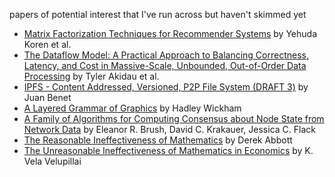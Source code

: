 papers of potential interest that I've run across but haven't skimmed yet

- [Matrix Factorization Techniques for Recommender Systems](http://www2.research.att.com/~volinsky/papers/ieeecomputer.pdf) by Yehuda Koren et al.
- [The Dataflow Model: A Practical Approach to Balancing Correctness, Latency, and Cost in Massive-Scale, Unbounded, Out-of-Order Data Processing](http://www.vldb.org/pvldb/vol8/p1792-Akidau.pdf) by Tyler Akidau et al.
- [IPFS - Content Addressed, Versioned, P2P File System (DRAFT 3)](https://github.com/ipfs/papers/blob/master/ipfs-cap2pfs/ipfs-p2p-file-system.pdf) by Juan Benet
- [A Layered Grammar of Graphics](http://vita.had.co.nz/papers/layered-grammar.pdf) by Hadley Wickham
- [A Family of Algorithms for Computing Consensus about
Node State from Network Data](http://www.ncbi.nlm.nih.gov/pmc/articles/PMC3715438/pdf/pcbi.1003109.pdf) by Eleanor R. Brush, David C. Krakauer, Jessica C. Flack
- [The Reasonable Ineffectiveness of Mathematics](http://www.eleceng.adelaide.edu.au/personal/dabbott/publications/PIE_abbott2013.pdf) by Derek Abbott
- [The Unreasonable Ineffectiveness of Mathematics in Economics](http://eprints.biblio.unitn.it/685/1/6_04_Vela.pdf) by K. Vela Velupillai
